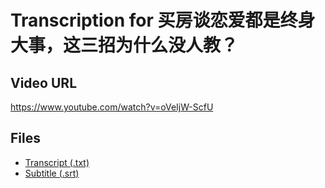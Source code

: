 # Transcription for 买房谈恋爱都是终身大事，这三招为什么没人教？
## Video URL
https://www.youtube.com/watch?v=oVeIjW-ScfU
 
## Files
- [Transcript (.txt)](./transcript.txt)
- [Subtitle (.srt)](./transcript.srt)
